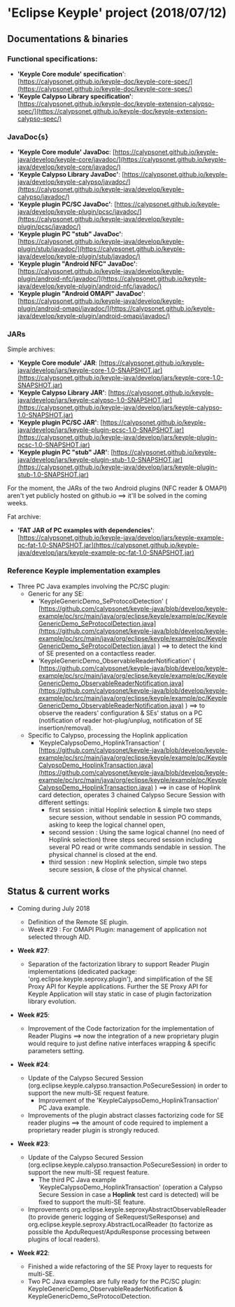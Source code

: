# 'Eclipse Keyple' project (2018/07/12)

## Documentations & binaries
### Functional specifications:

 - **'Keyple Core module' specification**': [https://calypsonet.github.io/keyple-doc/keyple-core-spec/](https://calypsonet.github.io/keyple-doc/keyple-core-spec/) 
 - **'Keyple Calypso Library specification'**: [https://calypsonet.github.io/keyple-doc/keyple-extension-calypso-spec/](https://calypsonet.github.io/keyple-doc/keyple-extension-calypso-spec/)

### JavaDoc{s}
- **'Keyple Core module' JavaDoc**: [https://calypsonet.github.io/keyple-java/develop/keyple-core/javadoc/](https://calypsonet.github.io/keyple-java/develop/keyple-core/javadoc/)
 - **'Keyple Calypso Library JavaDoc'**: [https://calypsonet.github.io/keyple-java/develop/keyple-calypso/javadoc/](https://calypsonet.github.io/keyple-java/develop/keyple-calypso/javadoc/)
 - **'Keyple plugin PC/SC JavaDoc'**: [https://calypsonet.github.io/keyple-java/develop/keyple-plugin/pcsc/javadoc/](https://calypsonet.github.io/keyple-java/develop/keyple-plugin/pcsc/javadoc/)
- **'Keyple plugin PC "stub" JavaDoc'**: [https://calypsonet.github.io/keyple-java/develop/keyple-plugin/stub/javadoc/](https://calypsonet.github.io/keyple-java/develop/keyple-plugin/stub/javadoc/)
- **'Keyple plugin "Android NFC" JavaDoc'**: [https://calypsonet.github.io/keyple-java/develop/keyple-plugin/android-nfc/javadoc/](https://calypsonet.github.io/keyple-java/develop/keyple-plugin/android-nfc/javadoc/)
- **'Keyple plugin "Android OMAPI" JavaDoc'**: [https://calypsonet.github.io/keyple-java/develop/keyple-plugin/android-omapi/javadoc/](https://calypsonet.github.io/keyple-java/develop/keyple-plugin/android-omapi/javadoc/)
 
### JARs
 Simple archives:
- **'Keyple Core module' JAR**:  [https://calypsonet.github.io/keyple-java/develop/jars/keyple-core-1.0-SNAPSHOT.jar](https://calypsonet.github.io/keyple-java/develop/jars/keyple-core-1.0-SNAPSHOT.jar)
 - **'Keyple Calypso Library JAR'**: [https://calypsonet.github.io/keyple-java/develop/jars/keyple-calypso-1.0-SNAPSHOT.jar](https://calypsonet.github.io/keyple-java/develop/jars/keyple-calypso-1.0-SNAPSHOT.jar)
 - **'Keyple plugin PC/SC JAR'**: [https://calypsonet.github.io/keyple-java/develop/jars/keyple-plugin-pcsc-1.0-SNAPSHOT.jar](https://calypsonet.github.io/keyple-java/develop/jars/keyple-plugin-pcsc-1.0-SNAPSHOT.jar)
- **'Keyple plugin PC "stub" JAR'**: [https://calypsonet.github.io/keyple-java/develop/jars/keyple-plugin-stub-1.0-SNAPSHOT.jar](https://calypsonet.github.io/keyple-java/develop/jars/keyple-plugin-stub-1.0-SNAPSHOT.jar)

For the moment, the JARs of the two Android plugins (NFC reader & OMAPI) aren't yet publicly hosted on github.io ==> it'll be solved in the coming weeks.

Fat archive:
- **'FAT JAR of PC examples with dependencies'**: [https://calypsonet.github.io/keyple-java/develop/jars/keyple-example-pc-fat-1.0-SNAPSHOT.jar](https://calypsonet.github.io/keyple-java/develop/jars/keyple-example-pc-fat-1.0-SNAPSHOT.jar)

### Reference Keyple implementation examples
 - Three PC Java examples involving the PC/SC plugin:
    - Generic for any SE:  
      - 'KeypleGenericDemo_SeProtocolDetection' ( [https://github.com/calypsonet/keyple-java/blob/develop/keyple-example/pc/src/main/java/org/eclipse/keyple/example/pc/KeypleGenericDemo_SeProtocolDetection.java](https://github.com/calypsonet/keyple-java/blob/develop/keyple-example/pc/src/main/java/org/eclipse/keyple/example/pc/KeypleGenericDemo_SeProtocolDetection.java) ) ==> to detect the kind of SE presented on a contactless reader.
      - 'KeypleGenericDemo_ObservableReaderNotification' ( [https://github.com/calypsonet/keyple-java/blob/develop/keyple-example/pc/src/main/java/org/eclipse/keyple/example/pc/KeypleGenericDemo_ObservableReaderNotification.java](https://github.com/calypsonet/keyple-java/blob/develop/keyple-example/pc/src/main/java/org/eclipse/keyple/example/pc/KeypleGenericDemo_ObservableReaderNotification.java) ) ==> to observe the readers' configuration & SEs' status on a PC (notification of reader hot-plug/unplug, notification of SE insertion/removal).
    - Specific to Calypso, processing the Hoplink application
      -  'KeypleCalypsoDemo_HoplinkTransaction' ( [https://github.com/calypsonet/keyple-java/blob/develop/keyple-example/pc/src/main/java/org/eclipse/keyple/example/pc/KeypleCalypsoDemo_HoplinkTransaction.java](https://github.com/calypsonet/keyple-java/blob/develop/keyple-example/pc/src/main/java/org/eclipse/keyple/example/pc/KeypleCalypsoDemo_HoplinkTransaction.java) ) ==> in case of Hoplink card detection, operates 3 chained Calypso Secure Session with different settings:
         - first session : initial Hoplink selection & simple two steps secure session, without sendable in session PO commands, asking to keep the logical channel open,
         - second session : Using the same logical channel (no need of Hoplink selection) three steps secured session including several PO read or write commands sendable in session. The physical channel is closed at the end.
         - third session : new Hoplink selection, simple two steps secure session, & close of the physical channel.

## Status & current works 
- Coming during July 2018
  - Definition of the Remote SE plugin.
  - Week #29 : For OMAPI Plugin: management of application not selected through AID.

- **Week #27**:
  - Separation of the factorization library to support Reader Plugin implementations (dedicated package: 'org.eclipse.keyple.seproxy.plugin'), and simplification of the SE Proxy API for Keyple applications. Further the SE Proxy API for Keyple Application will stay static in case of plugin factorization library evolution.
- **Week #25**:
    - Improvement of the Code factorization for the implementation  of Reader Plugins ==> now the integration of a new proprietary plugin would require to just define native interfaces wrapping & specific parameters setting.
- **Week #24**:
  - Update of the Calypso Secured Session (org.eclipse.keyple.calypso.transaction.PoSecureSession) in order to support the new multi-SE request feature.
    - Improvement of the 'KeypleCalypsoDemo_HoplinkTransaction' PC Java example.
  - Improvements of the plugin abstract classes factorizing code for SE reader plugins ==> the amount of code required to implement a proprietary reader plugin is strongly reduced.
- **Week #23**:
  - Update of the Calypso Secured Session (org.eclipse.keyple.calypso.transaction.PoSecureSession) in order to support the new multi-SE request feature.
    - The third PC Java example 'KeypleCalypsoDemo_HoplinkTransaction' (operation a Calypso Secure Session in case a **Hoplink** test card is detected) will be fixed to support the multi-SE feature.
  - Improvements org.eclipse.keyple.seproxyAbstractObservableReader (to provide generic logging of SeRequest/SeResponse) and 
org.eclipse.keyple.seproxy.AbstractLocalReader (to factorize as possible the ApduRequest/ApduResponse processing between plugins of local readers).
- **Week #22**:
  - Finished a wide refactoring of the SE Proxy layer to requests for multi-SE.
  - Two PC Java examples are fully ready for the PC/SC plugin: KeypleGenericDemo_ObservableReaderNotification &  KeypleGenericDemo_SeProtocolDetection.

